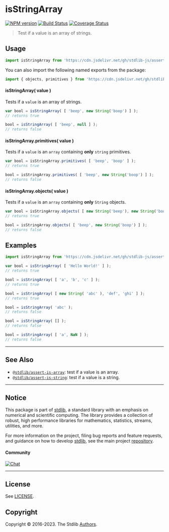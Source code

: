 <!--

@license Apache-2.0

Copyright (c) 2018 The Stdlib Authors.

Licensed under the Apache License, Version 2.0 (the "License");
you may not use this file except in compliance with the License.
You may obtain a copy of the License at

   http://www.apache.org/licenses/LICENSE-2.0

Unless required by applicable law or agreed to in writing, software
distributed under the License is distributed on an "AS IS" BASIS,
WITHOUT WARRANTIES OR CONDITIONS OF ANY KIND, either express or implied.
See the License for the specific language governing permissions and
limitations under the License.

-->

# isStringArray

[![NPM version][npm-image]][npm-url] [![Build Status][test-image]][test-url] [![Coverage Status][coverage-image]][coverage-url] <!-- [![dependencies][dependencies-image]][dependencies-url] -->

> Test if a value is an array of strings.



<section class="usage">

## Usage

```javascript
import isStringArray from 'https://cdn.jsdelivr.net/gh/stdlib-js/assert-is-string-array@deno/mod.js';
```

You can also import the following named exports from the package:

```javascript
import { objects, primitives } from 'https://cdn.jsdelivr.net/gh/stdlib-js/assert-is-string-array@deno/mod.js';
```

#### isStringArray( value )

Tests if a `value` is an array of strings.

<!-- eslint-disable no-new-wrappers -->

```javascript
var bool = isStringArray( [ 'beep', new String('boop') ] );
// returns true

bool = isStringArray( [ 'beep', null ] );
// returns false
```

#### isStringArray.primitives( value )

Tests if a `value` is an `array` containing **only** `string` primitives.

<!-- eslint-disable no-new-wrappers -->

```javascript
var bool = isStringArray.primitives( [ 'beep', 'boop' ] );
// returns true

bool = isStringArray.primitives( [ 'beep', new String('boop') ] );
// returns false
```

#### isStringArray.objects( value )

Tests if a `value` is an `array` containing **only** `String` objects.

<!-- eslint-disable no-new-wrappers -->

```javascript
var bool = isStringArray.objects( [ new String('beep'), new String('boop') ] );
// returns true

bool = isStringArray.objects( [ 'beep', new String('boop') ] );
// returns false
```

</section>

<!-- /.usage -->

<section class="examples">

## Examples

<!-- eslint-disable no-new-wrappers -->

<!-- eslint no-undef: "error" -->

```javascript
import isStringArray from 'https://cdn.jsdelivr.net/gh/stdlib-js/assert-is-string-array@deno/mod.js';

var bool = isStringArray( [ 'Hello World!' ] );
// returns true

bool = isStringArray( [ 'a', 'b', 'c' ] );
// returns true

bool = isStringArray( [ new String( 'abc' ), 'def', 'ghi' ] );
// returns true

bool = isStringArray( 'abc' );
// returns false

bool = isStringArray( [] );
// returns false

bool = isStringArray( [ 'a', NaN ] );
// returns false
```

</section>

<!-- /.examples -->

<!-- Section for related `stdlib` packages. Do not manually edit this section, as it is automatically populated. -->

<section class="related">

* * *

## See Also

-   <span class="package-name">[`@stdlib/assert-is-array`][@stdlib/assert/is-array]</span><span class="delimiter">: </span><span class="description">test if a value is an array.</span>
-   <span class="package-name">[`@stdlib/assert-is-string`][@stdlib/assert/is-string]</span><span class="delimiter">: </span><span class="description">test if a value is a string.</span>

</section>

<!-- /.related -->

<!-- Section for all links. Make sure to keep an empty line after the `section` element and another before the `/section` close. -->


<section class="main-repo" >

* * *

## Notice

This package is part of [stdlib][stdlib], a standard library with an emphasis on numerical and scientific computing. The library provides a collection of robust, high performance libraries for mathematics, statistics, streams, utilities, and more.

For more information on the project, filing bug reports and feature requests, and guidance on how to develop [stdlib][stdlib], see the main project [repository][stdlib].

#### Community

[![Chat][chat-image]][chat-url]

---

## License

See [LICENSE][stdlib-license].


## Copyright

Copyright &copy; 2016-2023. The Stdlib [Authors][stdlib-authors].

</section>

<!-- /.stdlib -->

<!-- Section for all links. Make sure to keep an empty line after the `section` element and another before the `/section` close. -->

<section class="links">

[npm-image]: http://img.shields.io/npm/v/@stdlib/assert-is-string-array.svg
[npm-url]: https://npmjs.org/package/@stdlib/assert-is-string-array

[test-image]: https://github.com/stdlib-js/assert-is-string-array/actions/workflows/test.yml/badge.svg?branch=main
[test-url]: https://github.com/stdlib-js/assert-is-string-array/actions/workflows/test.yml?query=branch:main

[coverage-image]: https://img.shields.io/codecov/c/github/stdlib-js/assert-is-string-array/main.svg
[coverage-url]: https://codecov.io/github/stdlib-js/assert-is-string-array?branch=main

<!--

[dependencies-image]: https://img.shields.io/david/stdlib-js/assert-is-string-array.svg
[dependencies-url]: https://david-dm.org/stdlib-js/assert-is-string-array/main

-->

[chat-image]: https://img.shields.io/gitter/room/stdlib-js/stdlib.svg
[chat-url]: https://app.gitter.im/#/room/#stdlib-js_stdlib:gitter.im

[stdlib]: https://github.com/stdlib-js/stdlib

[stdlib-authors]: https://github.com/stdlib-js/stdlib/graphs/contributors

[umd]: https://github.com/umdjs/umd
[es-module]: https://developer.mozilla.org/en-US/docs/Web/JavaScript/Guide/Modules

[deno-url]: https://github.com/stdlib-js/assert-is-string-array/tree/deno
[umd-url]: https://github.com/stdlib-js/assert-is-string-array/tree/umd
[esm-url]: https://github.com/stdlib-js/assert-is-string-array/tree/esm
[branches-url]: https://github.com/stdlib-js/assert-is-string-array/blob/main/branches.md

[stdlib-license]: https://raw.githubusercontent.com/stdlib-js/assert-is-string-array/main/LICENSE

<!-- <related-links> -->

[@stdlib/assert/is-array]: https://github.com/stdlib-js/assert-is-array/tree/deno

[@stdlib/assert/is-string]: https://github.com/stdlib-js/assert-is-string/tree/deno

<!-- </related-links> -->

</section>

<!-- /.links -->
